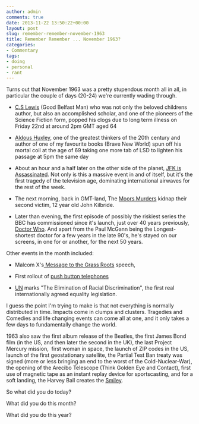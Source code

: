 ```yaml
---
author: admin
comments: true
date: 2013-11-22 13:50:22+00:00
layout: post
slug: remember-remember-november-1963
title: Remember Remember ... November 1963?
categories:
- Commentary
tags:
- doing
- personal
- rant
---
```


Turns out that November 1963 was a pretty stupendous month all in all, in particular the couple of days (20-24) we're currently wading through.

	
  * [C.S Lewis](http://en.wikipedia.org/wiki/C._S._Lewis) (Good Belfast Man) who was not only the beloved childrens author, but also an accomplished scholar, and one of the pioneers of the Science Fiction form, popped his clogs due to long term illness on Friday 22nd at around 2pm GMT aged 64

	
  * [Aldous Huxley](http://en.wikipedia.org/wiki/Aldous_Huxley#Death), one of the greatest thinkers of the 20th century and author of one of my favourite books (Brave New World) spun off his mortal coil at the age of 69 taking one more tab of LSD to lighten his passage at 5pm the same day

	
  * About an hour and a half later on the other side of the planet, [JFK is Assassinated](http://en.wikipedia.org/wiki/Assassination_of_John_F._Kennedy). Not only is this a massive event in and of itself, but it's the first tragedy of the television age, dominating international airwaves for the rest of the week.

	
  * The next morning, back in GMT-land, The [Moors Murders](http://en.wikipedia.org/wiki/Moors_murders) kidnap their second victim, 12 year old John Kilbride.

	
  * Later than evening, the first episode of possibly the riskiest series the BBC has commissioned since it's launch, just over 40 years previously, [Doctor Who](http://en.wikipedia.org/wiki/Doctor_Who). And apart from the Paul McGann being the Longest-shortest doctor for a few years in the late 90's, he's stayed on our screens, in one for or another, for the next 50 years.

Other events in the month included:

	
  * Malcom X's[ Message to the Grass Roots](http://en.wikipedia.org/wiki/Message_to_the_Grass_Roots) speech,

	
  * First rollout of [push button telephones](http://en.wikipedia.org/wiki/Push-button_telephone)

	
  * [UN](http://en.wikipedia.org/wiki/Declaration_on_the_Elimination_of_All_Forms_of_Racial_Discrimination) marks "The Elimination of Racial Discrimination", the first real internationally agreed equality legislation.

I guess the point I'm trying to make is that not everything is normally distributed in time. Impacts come in clumps and clusters. Tragedies and Comedies and life changing events can come all at one, and it only takes a few days to fundamentally change the world.

1963 also saw the first album release of the Beatles, the first James Bond film (in the US, and then later the second in the UK), the last Project Mercury mission,  first woman in space, the launch of ZIP codes in the US, launch of the first geostationary satellite, the Partial Test Ban treaty was signed (more or less bringing an end to the worst of the Cold-Nuclear-War), the opening of the Arecibo Telescope (Think Golden Eye and Contact), first use of magnetic tape as an instant replay device for sportscasting, and for a soft landing, the Harvey Ball creates the [Smiley](http://en.wikipedia.org/wiki/Harvey_Ball#State_Mutual_and_the_birth_of_the_Smiley).

So what did you do today?

What did you do this month?

What did you do this year?
